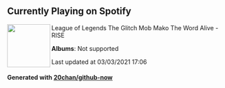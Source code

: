 ## Currently Playing on Spotify

[<img align="left" width="100" src="https://i.scdn.co/image/ab67616d0000b273304ae5169ad8e53e261b93f2">](https://open.spotify.com/album/6sGWFXm5IKtTBMFdIhNB9C)

League of Legends The Glitch Mob Mako The Word Alive - RISE

**Albums**: Not supported

Last updated at 03/03/2021 17:06

#### Generated with [20chan/github-now](https://github.com/20chan/github-now)


<!--
**20chan/20chan** is a ✨ _special_ ✨ repository because its `README.md` (this file) appears on your GitHub profile.

Here are some ideas to get you started:

- 🔭 I’m currently working on ...
- 🌱 I’m currently learning ...
- 👯 I’m looking to collaborate on ...
- 🤔 I’m looking for help with ...
- 💬 Ask me about ...
- 📫 How to reach me: ...
- 😄 Pronouns: ...
- ⚡ Fun fact: ...
-->
